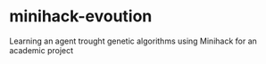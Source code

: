# minihack-evoution
Learning an agent trought genetic algorithms using Minihack for an academic project
